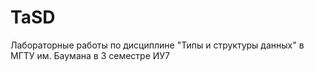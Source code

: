 # TaSD

Лабораторные работы по дисциплине "Типы и структуры данных" в МГТУ им. Баумана в 3 семестре ИУ7
